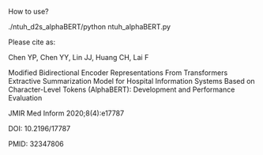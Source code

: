 How to use?

./ntuh_d2s_alphaBERT/python ntuh_alphaBERT.py





Please cite as:

Chen YP, Chen YY, Lin JJ, Huang CH, Lai F

Modified Bidirectional Encoder Representations From Transformers Extractive Summarization Model for Hospital Information Systems Based on Character-Level Tokens (AlphaBERT): Development and Performance Evaluation

JMIR Med Inform 2020;8(4):e17787

DOI: 10.2196/17787

PMID: 32347806
